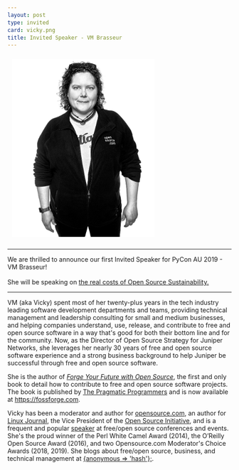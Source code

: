 ```yaml
---
layout: post
type: invited
card: vicky.png
title: Invited Speaker - VM Brasseur
---
```



<div class="row">
<div class="col-12 col-lg-3 order-12"><img class="mx-auto d-block" style="padding: 10px" height="400px" src="/static/img/people/vm-brasseur-orig.jpg"></div>
<div class="col">
<hr>
<span class="abstract">We are thrilled to announce our first Invited Speaker for PyCon AU 2019 - VM Brasseur!<br><br>She will be speaking on <a href="/talks/vicky">the real costs of Open Source Sustainability.</a></span>
<hr>

<p>VM (aka Vicky) spent most of her twenty-plus years in the tech industry leading software development departments and teams, providing technical management and leadership consulting for small and medium businesses, and helping companies understand, use, release, and contribute to free and open source software in a way that's good for both their bottom line and for the community. Now, as the Director of Open Source Strategy for Juniper Networks, she leverages her nearly 30 years of free and open source software experience and a strong business background to help Juniper be successful through free and open source software.</p>
<p>She is the author of <a href="https://fossforge.com" rel="nofollow"><em>Forge Your Future with Open Source</em></a>, the first and only book to detail how to contribute to free and open source software projects. The book is published by <a href="https://pragprog.com/" rel="nofollow">The Pragmatic Programmers</a> and is now available at <a href="https://fossforge.com" rel="nofollow">https://fossforge.com</a>.</p>
<p>Vicky has been a moderator and author for <a href="https://opensource.com" rel="nofollow">opensource.com</a>, an author for <a href="http://linuxjournal.com" rel="nofollow">Linux Journal</a>, the Vice President of the <a href="https://opensource.org" rel="nofollow">Open Source Initiative</a>, and is a frequent and popular <a href="http://vmbrasseur.com/presentations/" rel="nofollow">speaker</a> at free/open source conferences and events. She's the proud winner of the Perl White Camel Award (2014), the O’Reilly Open Source Award (2016), and two Opensource.com Moderator's Choice Awards (2018, 2019).  She blogs about free/open source, business, and technical management at <a href="https://anonymoushash.vmbrasseur.com" rel="nofollow">{anonymous =&gt; 'hash'};</a>.</p>
